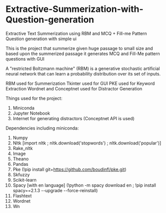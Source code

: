 # Extractive-Summerization-with-Question-generation

Extractive Text Summerization using RBM and MCQ + Fill-me Pattern Question generation with simple ui

This is the project that summerize given huge passage to small size and based upon the summerized passage it generates MCQ and Fill-Me pattern questions with GUI

A "restricted Boltzmann machine" (RBM) is a generative stochastic artificial neural network that can learn a probability distribution over its set of inputs.

RBM used for Summerization
Tkinter used for GUI
PKE used for Keyword Extraction
Wordnet and Conceptnet used for Distractor Generation

Things used for the project:

1. Miniconda
2. Jupyter Notebook
3. Internet for generating distractors (Conceptnet API is used)

Dependencies including miniconda:

01. Numpy
02. Nltk [import nltk ; nltk.download('stopwords') ; nltk.download('popular')]
03. Rake_nltk
04. Image
05. Theano
06. Pandas
07. Pke (!pip install git+https://github.com/boudinfl/pke.git)
08. Skfuzzy
09. Scikit-learn
10. Spacy [with en language] (!python -m spacy download en ; !pip install spacy==2.1.3 --upgrade --force-reinstall)
11. Flashtext
12. Wordnet
14. Wn
